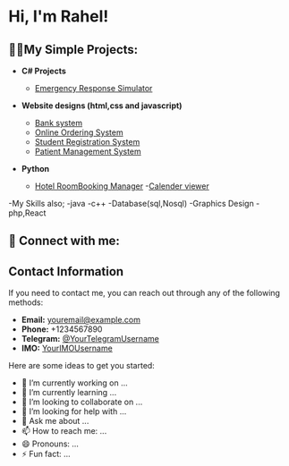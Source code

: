 <h1>Hi, I'm Rahel! <br/>

<h2>👨‍💻My Simple  Projects:</h2>

- <b>C# Projects </b>
  - [Emergency Response Simulator](https://github.com/RichoAye/Emergency-Response-Simulator.git)
- <b> Website designs  (html,css and javascript)</b>
  - [Bank system](https://github.com/RichoAye/Bank-System.git) 
  - [Online Ordering System](https://github.com/RichoAye/Online-Ordering-system.git)
  - [Student Registration System](https://github.com/RichoAye/Registration-System.git)
  - [Patient Management System](https://github.com/RichoAye/Patient-Management-System.git) 
      
- <b>Python</b>
  - [Hotel RoomBooking Manager](https://github.com/RichoAye/Hotel-Room-Booking-Manager.git)
  -[Calender viewer](https://github.com/RichoAye/Calendar-Viewer-.git)

-My Skills also;
  -java
  -c++
  -Database(sql,Nosql)
  -Graphics Design
  -php,React

<h2> 🤳 Connect with me:</h2>

## Contact Information

If you need to contact me, you can reach out through any of the following methods:

- **Email:** [youremail@example.com](mailto:youremail@example.com)
- **Phone:** +1234567890
- **Telegram:** [@YourTelegramUsername](https://t.me/YourTelegramUsername)
- **IMO:** [YourIMOUsername](imo://YourIMOUsername)


Here are some ideas to get you started:

- 🔭 I’m currently working on ...
- 🌱 I’m currently learning ...
- 👯 I’m looking to collaborate on ...
- 🤔 I’m looking for help with ...
- 💬 Ask me about ...
- 📫 How to reach me: ...
- 😄 Pronouns: ...
- ⚡ Fun fact: ...
